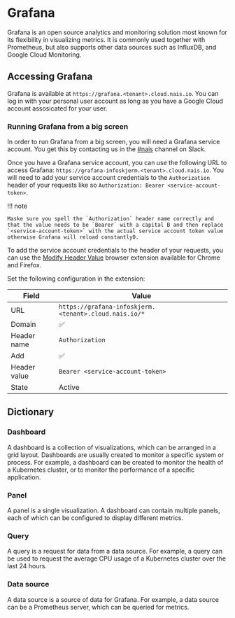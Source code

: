 # Grafana

Grafana is an open source analytics and monitoring solution most known for its flexibility in visualizing metrics. It is commonly used together with Prometheus, but also supports other data sources such as InfluxDB, and Google Cloud Monitoring.

## Accessing Grafana

Grafana is available at `https://grafana.<tenant>.cloud.nais.io`. You can log in with your personal user account as long as you have a Google Cloud account assosicated for your user.

### Running Grafana from a big screen

In order to run Grafana from a big screen, you will need a Grafana service account. You get this by contacting us in the [#nais](https://nav-it.slack.com/archives/C5KUST8N6) channel on Slack.

Once you have a Grafana service account, you can use the following URL to access Grafana: `https://grafana-infoskjerm.<tenant>.cloud.nais.io`. You will need to add your service account credentials to the `Authorization` header of your requests like so `Authorization: Bearer <service-account-token>`.

!!! note

    Maske sure you spell the `Authorization` header name correctly and that the value needs to be `Bearer` with a capital B and then replace `<service-account-token>` with the actual service account token value otherwise Grafana will reload constantly0.

To add the service account credentials to the header of your requests, you can use the [Modify Header Value](https://mybrowseraddon.com/modify-header-value.html) browser extension available for Chrome and Firefox.

Set the following configuration in the extension:

| Field        | Value                                                 |
| ------------ | ----------------------------------------------------- |
| URL          | `https://grafana-infoskjerm.<tenant>.cloud.nais.io/*` |
| Domain       | ✅                                                     |
| Header name  | `Authorization`                                       |
| Add          | ✅                                                     |
| Header value | `Bearer <service-account-token>`                      |
| State        | Active                                                |

## Dictionary

### Dashboard

A dashboard is a collection of visualizations, which can be arranged in a grid layout. Dashboards are usually created to monitor a specific system or process. For example, a dashboard can be created to monitor the health of a Kubernetes cluster, or to monitor the performance of a specific application.

### Panel

A panel is a single visualization. A dashboard can contain multiple panels, each of which can be configured to display different metrics.

### Query

A query is a request for data from a data source. For example, a query can be used to request the average CPU usage of a Kubernetes cluster over the last 24 hours.

### Data source

A data source is a source of data for Grafana. For example, a data source can be a Prometheus server, which can be queried for metrics.
